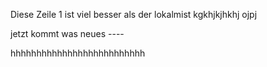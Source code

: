 Diese Zeile 1 ist viel besser als der lokalmist
kgkhjkjhkhj
ojpj



jetzt kommt was neues ----


hhhhhhhhhhhhhhhhhhhhhhhhhh
